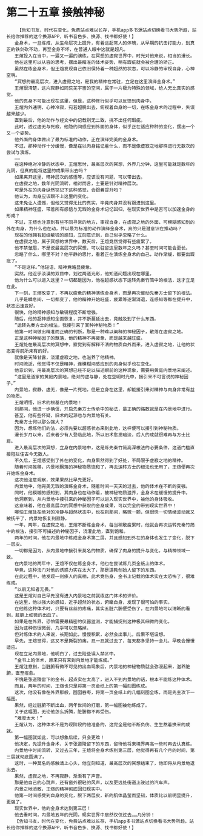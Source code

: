 # 第二十五章 接触神秘
        【告知书友，时代在变化，免费站点难以长存，手机app多书源站点切换看书大势所趋，站长给你推荐的这个换源APP，听书音色多、换源、找书都好使！】
       金身术，一旦练成，从生命层次上提升，有着远超常人的体魄，从早期的抗击打能力，到真正的铁剑砍不动，再至金身不坏，在普通人眼中这就是超凡。
       王煊投入在当中，一遍又一遍的演练，在冥想的虚寂世界中，时光对他来说，相当的漫长。
       他在这里可以从容的思考，摆出最精准的体术姿势，稍有瑕疵就会被合理的矫正。
       虽然在练金身术，但王煊发现自己依旧保持着一种超然的状态，可以冷静的审视自身，心神空明。
       “冥想的最高层次，进入虚寂之地，是我的精神在常驻，立足在这里演绎金身术。”
       王煊很清楚，这片寂静如同荒芜宇宙的空间，属于一片极为特殊的领域，给人无比真实的感觉。
       他的真身不可能出现在这里，但是，这种修行似乎可以反馈到肉身中。
       王煊内外通明，心神冷寂，宛若超脱出去，俯视着自身的一切，在练金身术的过程中，失误越来越少。
       直到最后，他的动作与经文中的记载别无二致，挑不出任何瑕疵。
       此时，透过虚无与死寂，他隐约间感应到外面的身体，似乎正在适应种种的变化，摆出一个又一个姿势。
       他外面的身体做出了最为标准的动作，正在演绎完美的金身术。
       不过，那种动作十分缓慢，像是在以肉身铭记着什么，而不是像虚寂之地那样进行无数次的尝试与演练。
       ……
       在这种绝对冷静的状态中，王煊思忖，最高层次的冥想，外界几分钟，这里可能就是数年的光阴，但真的能将这里的成果带出去吗？
       如果离开这里，精神层次的感悟等，应该没有问题，可以带出去。
       在虚寂之地，数年光阴流转，相对而言，主要是针对精神层次。
       可是外在的肉身纵然铭记下这种感觉，会跟着提升吗？
       他认为，肉身应该跟不上这里的变化。
       这未免让人遗憾，但他又觉得无比的真实，毕竟肉身并没有跟进到这里。
       如果精神旺盛，带着所有感悟与无暇的金身术记忆回归，在现实世界中是否可以加速金身的形成？
       不过，王煊也注意到有些不同寻常的地方，审视自身，在虚寂之地的外面，可模糊感知到的外在肉身，为什么也在动，并以最为标准的动作演绎金身术，真的只是潜意识在推动吗？
       现在的他拥有超级敏锐的感知，立刻意识到，自己似乎忽略了什么。
       在虚寂之地，属于冥想的世界中，数天后，王煊竟然觉得有些疲累了。
       他不禁皱眉，不是说最高层次的冥想，可以驻留这里数年之久吗？甚至时间可能会更长。
       忽略了什么，哪里不对？他平静的思忖，看着正在演练金身术的自己，动作渐缓，都要出瑕疵了。
       “不是这样。”他轻语，精神竟略显疲惫。
       突然，他近乎淡漠的双目中，划过两道光彩，他知道问题出现在哪里。
       他为什么可以进入这里？一切都是因为，他在超感状态下运转先秦竹简中的根法，这才立足在此。
       下一刻，王煊改变了，不再以疲惫的精神演练金身术，而是再次催动先秦方士留下的根法。
       几乎是瞬息间，一切都变了，他的精神开始旺盛，疲累等逐渐消退，连感知等都在提升中，状态迅速变好。
       很快，他的精神感知与敏锐程度不断增强。
       随后，他的超神感知全面恢复，并不断蔓延出去，竟触及到了什么东西。
       “运转先秦方士的根法，我接引来了某种神秘物质！”
       他第一时间做出精准而正确的判断，那是一种难以阐释的神秘因子，散落在虚寂之地。
       正是这种神秘因子的飘落，他的精神不再疲惫，而是越来越旺盛。
       王煊处在最高层次的冥想中，察觉到有解释不清的物质自外而来，进入虚寂之地，让他的状态变得前所未有的好。
       就像是天降甘露，浇灌虚寂之地，也滋养了他精神。
       时间流逝，他觉得不仅是精神，连模糊间感应到的肉身似乎也在变化。
       他意识到，用最高层次的冥想已经不足以描述眼前的这种现象，需要用黄庭内景地来阐述。
       “这里是道家的黄庭内景地，绝对的虚与静，处在空明时光中，接引来不可言说的神秘因子。”
       内景地，寂静，虚无，像是一片死地，但是立身在这里，却能接引来对精神与肉身非常有益的物质。
       王煊明悟，旧术的根基在内景地！
       刹那间，他进一步确信，开启先秦方士传承中的秘法，最正确的路数就是在内景地中进行。
       甚至，他有些怀疑，旧术的起源也与内景地有关。
       先秦方士何以那么强大？
       因为，想练他们的法，必须先要以超感状态来到此地，这样便可以接引到神秘物质。
       漫长岁月以来，后来者少有人登临此地，所以旧术愈发暗淡，后人的成就很难再与方士比肩。
       进入最高层次的冥想，立身在内景地中，这是练先秦竹简高深根法的必要条件，这道门槛直接阻拦住古今无数人。
       不久后，王煊感受到了外在的变化，肉身果然得到了好处，不局限于虚寂之地的精神。
       随着时间推移，内景地飘落的神秘物质饱和了，再去运转方士的根法也无用了，王煊便再次开始练金身术。
       这次他注意观察，效果果然比早先更好。
       内景地中，他完美无瑕的演练金身术，随着时间一天天的过去，他的体术在不断的变强。
       同时，他模糊的感知到，其肉身也在动作着，被神秘物质滋养，金身术在缓慢的提升中。
       他洞察到，从内景地中接引来的神秘因子可以进入现实世界中，被他的身体吸收。
       这意味着，他在最高层次的冥想中获取的金身成果，可以完全的带到现实世界中！
       哪怕王煊处在绝对的冷静与超然状态中，也在刹那间，略微一颤，但很快一切情绪波动就又被抚平了，内景地恢复到寂静。
       一年，两年，在虚寂之地，王煊不断练金身术，每当稍敢疲累时，他就会再次运转先秦竹简中的根法，接引不可描述的神秘因子，浇灌此地，直到饱和。
       两年的时间，他在内景地中练成金身术第二层，并且感知到外在的身体也发生了变化，脱下一层皮。
       一切都是因为，从内景地中接引来莫名的物质，确保了肉身的提升与变化，与精神领域一致。
       在内景地的两年中，王煊不仅在练金身术，他也在尝试练几页金纸上的体术。
       毕竟，这种法门对他的诱惑力实在太大了，那是道教创始人留下的东西。
       在此过程中，他发现一则瘆人的真相，此术竟伤身，金书上记载的体术实在太恐怖了，很难练成。
       “以前无知者无畏。”
       这是王煊对自己早先没有进入内景地之前就练这门体术的评价。
       在这里，他以强大的感知，近乎超然的状态，俯瞰自身，发现了很可怕的事实。
       在他练这种体术时，只要有丝丝的疼痛，其实五脏六腑便受伤了，在内景地可以清晰的看到，脏腑上细微的出血了。
       如果是在外界，恐怕需要最精密的仪器监测，才能捕捉到这种极其细微的变化。
       因为这种伤很微弱，几乎可以忽略掉。
       但对练体术的人来说，长期如此，慢慢积累，必然会出事儿，后果不堪设想。
       早先，王煊觉得，这又不是撕裂的痛，忍一忍就过去了，每天都多坚持一会儿，早晚会慢慢适应。
       现在立足内景地，他明白了，过去险些误入禁区中。
       “金书上的体术，原来只有来到内景地才能练成。”
       王煊注意到，当脏腑有微不可见的出血现象后，内景地的神秘物质就会弥漫起来，滋养脏腑，直至痊愈。
       不愧是张道陵留下的金书，起点实在太高了，进入不到内景地的话，根本不能练这种体术。
       而且，两年的时间，王煊也只是将第一页金纸上的第一幅刻图练成。
       这次，他没有像在外界那般，囫囵吞枣，将第一页金纸上的几幅刻图全练，而是先主攻下一幅图。
       果然，经过脏腑不断出血，两年世间的打磨，第一幅图被他练成了。
       关于这幅图，无论他怎么折腾，脏腑都不再受伤。
       “难度太大！”
       王煊认为，这种体术不是为现阶段的他准备的，这完全是他不断负伤、生生熬着换来的成就。
       第一幅图就如此，可以想象后续，只会更难！
       他决定，先提升金身术，关于张道陵留下的东西，留待他将来境界再高一些时再去认真练。
       内景地中时间流转，又过去三年，王煊将金身术练到第三层，他觉得再有几个月的时间，第三层就彻底圆满了。
       这时，一种莫名的感触涌上心头，他立刻知道，最高层次的冥想结束了，他即将从内景地退出去。
       果然，虚寂之地，不再寂静，渐渐有了声音。
       那是他自己的心跳声，还有窗外很轻的风声，以及更远处街道上驶过的汽车声。
       内景之地消散，王煊的精神彻底回归现实中。
       他第一时间感受到自身的变化，脱下两层皮，新的肌体晶莹而坚韧，体质比以前明显提升，更强了。
       现实世界中，他的金身术达到第三层！
       他去看时间，内景地五年的光阴，现实世界中居然仅仅过去……几分钟！
       【告知书友，时代在变化，免费站点难以长存，手机app多书源站点切换看书大势所趋，站长给你推荐的这个换源APP，听书音色多、换源、找书都好使！】